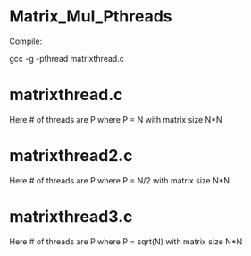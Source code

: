 # Matrix_Mul_Pthreads

Compile:

gcc -g -pthread matrixthread.c


# matrixthread.c
Here # of threads are P where P = N  with matrix size N*N

# matrixthread2.c
Here # of threads are P where P = N/2  with matrix size N*N

# matrixthread3.c
Here # of threads are P where P = sqrt(N) with matrix size N*N


